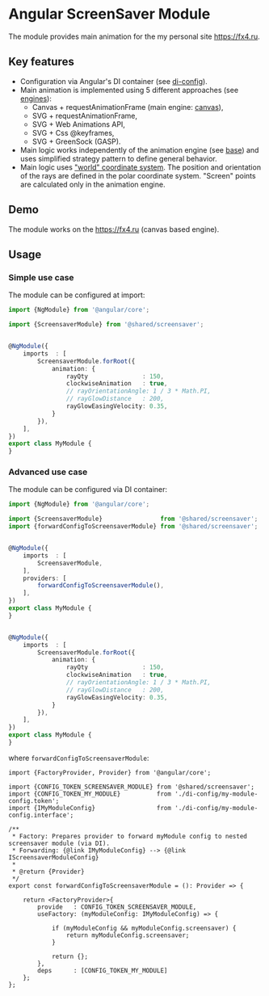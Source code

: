 # Angular ScreenSaver Module

The module provides main animation for the my personal site https://fx4.ru.


## Key features

 - Configuration via Angular's DI container (see [di-config](screensaver/di-config)).
 - Main animation is implemented using 5 different approaches (see [engines](screensaver/engines)):
    + Canvas + requestAnimationFrame (main engine: [canvas](screensaver/engines/canvas)),
    + SVG + requestAnimationFrame,
    + SVG + Web Animations API,
    + SVG + Css @keyframes,
    + SVG + GreenSock (GASP).
 - Main logic works independently of the animation engine (see [base](screensaver/base)) and
   uses simplified strategy pattern to define general behavior.
 - Main logic uses ["world" coordinate system](https://www.quora.com/What-does-it-mean-by-world-and-world-coordinate-in-computer-graphics).
   The position and orientation of the rays are defined in the polar coordinate system.
   "Screen" points are calculated only in the animation engine.



## Demo

The module works on the https://fx4.ru (canvas based engine).

## Usage

### Simple use case

The module can be configured at import:

```typescript
import {NgModule} from '@angular/core';

import {ScreensaverModule} from '@shared/screensaver';


@NgModule({
    imports  : [
        ScreensaverModule.forRoot({
            animation: {
                rayQty               : 150,
                clockwiseAnimation   : true,
                // rayOrientationAngle: 1 / 3 * Math.PI,
                // rayGlowDistance   : 200,
                rayGlowEasingVelocity: 0.35,
            }
        }),
    ],
})
export class MyModule {
}

```


### Advanced use case

The module can be configured via DI container:

```typescript
import {NgModule} from '@angular/core';

import {ScreensaverModule}                from '@shared/screensaver';
import {forwardConfigToScreensaverModule} from '@shared/screensaver';


@NgModule({
    imports  : [
        ScreensaverModule,
    ],
    providers: [
        forwardConfigToScreensaverModule(),
    ],
})
export class MyModule {
}


@NgModule({
    imports  : [
        ScreensaverModule.forRoot({
            animation: {
                rayQty               : 150,
                clockwiseAnimation   : true,
                // rayOrientationAngle: 1 / 3 * Math.PI,
                // rayGlowDistance   : 200,
                rayGlowEasingVelocity: 0.35,
            }
        }),
    ],
})
export class MyModule {
}
```

where `forwardConfigToScreensaverModule`:

```
import {FactoryProvider, Provider} from '@angular/core';

import {CONFIG_TOKEN_SCREENSAVER_MODULE} from '@shared/screensaver';
import {CONFIG_TOKEN_MY_MODULE}          from './di-config/my-module-config.token';
import {IMyModuleConfig}                 from './di-config/my-module-config.interface';

/**
 * Factory: Prepares provider to forward myModule config to nested screensaver module (via DI).
 * Forwarding: {@link IMyModuleConfig} --> {@link IScreensaverModuleConfig}
 *
 * @return {Provider}
 */
export const forwardConfigToScreensaverModule = (): Provider => {

    return <FactoryProvider>{
        provide   : CONFIG_TOKEN_SCREENSAVER_MODULE,
        useFactory: (myModuleConfig: IMyModuleConfig) => {

            if (myModuleConfig && myModuleConfig.screensaver) {
                return myModuleConfig.screensaver;
            }

            return {};
        },
        deps      : [CONFIG_TOKEN_MY_MODULE]
    };
};

```